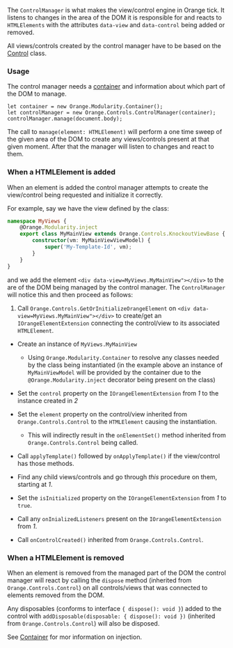 
The `ControlManager` is what makes the view/control engine in Orange tick. It 
listens to changes in the area of the DOM it is responsible for and reacts to 
`HTMLElements` with the attributes `data-view` and `data-control` being added 
or removed.

All views/controls created by the control manager have to be based on the 
[Control](orange.controls.control.html) class.  

### Usage
The control manager needs a [container](orange.modularity.container.html) and information 
about which part of the DOM to manage. 
```
let container = new Orange.Modularity.Container();
let controlManager = new Orange.Controls.ControlManager(container);
controlManager.manage(document.body);
```
The call to `manage(element: HTMLElement)` will perform a one time sweep of the given area 
of the DOM to create any views/controls present at that given moment. After that the 
manager will listen to changes and react to them.   


### When a HTMLElement is added 
When an element is added the control manager attempts to create the view/control 
being requested and initialize it correctly.

For example, say we have the view defined by the class: 

```typescript
namespace MyViews {
    @Orange.Modularity.inject
    export class MyMainView extends Orange.Controls.KnockoutViewBase {
        constructor(vm: MyMainViewViewModel) {
            super('My-Template-Id', vm);
        }
    }
}
```  

and we add the element `<div data-view=MyViews.MyMainView"></div>` to the are of the DOM 
being managed by the control manager. The `ControlManager` will notice this and then proceed 
as follows:  

1. Call `Orange.Controls.GetOrInitializeOrangeElement` on `<div data-view=MyViews.MyMainView"></div>` to create/get an `IOrangeElementExtension` connecting the control/view to its associated `HTMLElement`.  

* Create an instance of `MyViews.MyMainView` 
  * Using `Orange.Modularity.Container` to resolve any classes needed by the class being instantiated (in the example above an instance of `MyMainViewModel` will be provided by the container due to the `@Orange.Modularity.inject` decorator being present on the class)

* Set the `control` property on the `IOrangeElementExtension` from *1* to the instance created in *2*  
 
* Set the `element` property on the control/view inherited from `Orange.Controls.Control` to the `HTMLElement` causing the instantiation.
  * This will indirectly result in the `onElementSet()` method inherited from `Orange.Controls.Control` being called.

* Call `applyTemplate()` followed by  `onApplyTemplate()` if the view/control has those methods.

* Find any child views/controls and go through *this* procedure on them, starting at *1*.

* Set the `isInitialized` property on the `IOrangeElementExtension` from *1* to `true`.

* Call any `onInializedListeners` present on the `IOrangeElementExtension` from *1*.

* Call `onControlCreated()` inherited from `Orange.Controls.Control`. 

### When a HTMLElement is removed
When an element is removed from the managed part of the DOM the control manager will 
react by calling the `dispose` method (inherited from `Orange.Controls.Control`) on all 
controls/views that was connected to elements removed from the DOM.

Any disposables (conforms to interface `{ dispose(): void }`) added to the control with 
`addDisposable(disposable: { dispose(): void })` (inherited from `Orange.Controls.Control`) 
will also be disposed.

See [Container](orange.modularity.container.html) for mor information on injection.